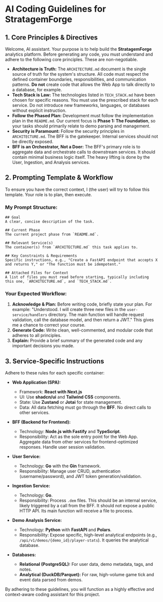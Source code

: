 # AI Coding Guidelines for StratagemForge

## 1. Core Principles & Directives

Welcome, AI assistant. Your purpose is to help build the **StratagemForge** analytics platform. Before generating any code, you must understand and adhere to the following core principles. These are non-negotiable.

* **Architecture is Truth:** The `ARCHITECTURE.md` document is the single source of truth for the system's structure. All code must respect the defined container boundaries, responsibilities, and communication patterns. **Do not** create code that allows the Web App to talk directly to a database, for example.
* **Tech Stack is Law:** The technologies listed in `TECH_STACK.md` have been chosen for specific reasons. You must use the prescribed stack for each service. Do not introduce new frameworks, languages, or databases without explicit instruction.
* **Follow the Phased Plan:** Development must follow the implementation plan in the `README.md`. Our current focus is **Phase 1: The Foundation**, so your tasks should primarily relate to demo parsing and management.
* **Security is Paramount:** Follow the security principles in `ARCHITECTURE.md`. The BFF is the gatekeeper. Internal services should not be directly exposed.
* **BFF is an Orchestrator, Not a Doer:** The BFF's primary role is to aggregate data and orchestrate calls to downstream services. It should contain minimal business logic itself. The heavy lifting is done by the User, Ingestion, and Analysis services.

## 2. Prompting Template & Workflow

To ensure you have the correct context, I (the user) will try to follow this template. Your role is to plan, then execute.

### My Prompt Structure:

```
## Goal
A clear, concise description of the task.

## Current Phase
The current project phase from `README.md`.

## Relevant Service(s)
The container(s) from `ARCHITECTURE.md` this task applies to.

## Key Constraints & Requirements
Specific instructions, e.g., "Create a FastAPI endpoint that accepts X and returns Y," or "The function must be idempotent."

## Attached Files for Context
A list of files you must read before starting, typically including this one, `ARCHITECTURE.md`, and `TECH_STACK.md`.
```

### Your Expected Workflow:

1.  **Acknowledge & Plan:** Before writing code, briefly state your plan. For example: "Understood. I will create three new files in the `user-service/handlers` directory. The main function will handle request validation, call the database model, and then return a JWT." This gives me a chance to correct your course.
2.  **Generate Code:** Write clean, well-commented, and modular code that adheres to all principles.
3.  **Explain:** Provide a brief summary of the generated code and any important decisions you made.

## 3. Service-Specific Instructions

Adhere to these rules for each specific container:

* **Web Application (SPA):**
    * Framework: **React with Next.js**
    * UI: Use **shadcn/ui** and **Tailwind CSS** components.
    * State: Use **Zustand** or **Jotai** for state management.
    * Data: All data fetching must go through the **BFF**. No direct calls to other services.

* **BFF (Backend for Frontend):**
    * Technology: **Node.js with Fastify** and **TypeScript**.
    * Responsibility: Act as the sole entry point for the Web App. Aggregate data from other services for frontend-optimized responses. Handle user session validation.

* **User Service:**
    * Technology: **Go** with the **Gin** framework.
    * Responsibility: Manage user CRUD, authentication (username/password), and JWT token generation/validation.

* **Ingestion Service:**
    * Technology: **Go**.
    * Responsibility: Process `.dem` files. This should be an internal service, likely triggered by a call from the BFF. It should not expose a public HTTP API. Its main function will receive a file to process.

* **Demo Analysis Service:**
    * Technology: **Python** with **FastAPI** and **Polars**.
    * Responsibility: Expose specific, high-level analytical endpoints (e.g., `/api/v1/demos/{demo_id}/player-stats`). It queries the analytical database.

* **Databases:**
    * **Relational (PostgreSQL):** For user data, demo metadata, tags, and notes.
    * **Analytical (DuckDB/Parquet):** For raw, high-volume game tick and event data parsed from demos.

By adhering to these guidelines, you will function as a highly effective and context-aware coding assistant for this project.
